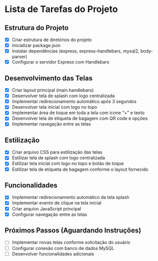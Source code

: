 # Lista de Tarefas do Projeto

## Estrutura do Projeto
- [x] Criar estrutura de diretórios do projeto
- [x] Inicializar package.json
- [x] Instalar dependências (express, express-handlebars, mysql2, body-parser)
- [x] Configurar o servidor Express com Handlebars

## Desenvolvimento das Telas
- [x] Criar layout principal (main.handlebars)
- [x] Desenvolver tela de splash com logo centralizada
- [x] Implementar redirecionamento automático após 3 segundos
- [x] Desenvolver tela inicial com logo no topo
- [x] Implementar área de toque em toda a tela com ícone "+" e texto
- [x] Desenvolver tela de etiqueta de bagagem com QR code e opções
- [x] Implementar navegação entre as telas

## Estilização
- [x] Criar arquivo CSS para estilização das telas
- [x] Estilizar tela de splash com logo centralizada
- [x] Estilizar tela inicial com logo no topo e botão de toque
- [x] Estilizar tela de etiqueta de bagagem conforme o layout fornecido

## Funcionalidades
- [x] Implementar redirecionamento automático da tela splash
- [x] Implementar evento de clique na tela inicial
- [x] Criar arquivo JavaScript principal
- [x] Configurar navegação entre as telas

## Próximos Passos (Aguardando Instruções)
- [ ] Implementar novas telas conforme solicitação do usuário
- [ ] Configurar conexão com banco de dados MySQL
- [ ] Desenvolver funcionalidades adicionais
